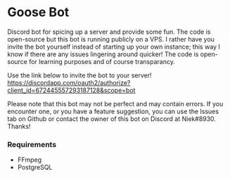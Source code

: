 # Goose Bot #
Discord bot for spicing up a server and provide some fun. The code is open-source but this bot is running publicly on a VPS. I rather have you invite the bot yourself instead of starting up your own instance; this way I know if there are any issues lingering around quicker! The code is open-source for learning purposes and of course transparancy.

Use the link below to invite the bot to your server!
https://discordapp.com/oauth2/authorize?client_id=672445557293187128&scope=bot

Please note that this bot may not be perfect and may contain errors. If you encounter one, or you have a feature suggestion, you can use the Issues tab on Github or contact the owner of this bot on Discord at Niek#8930. Thanks!

### Requirements ###
* FFmpeg 
* PostgreSQL

